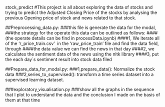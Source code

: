 stock_predict
#This project is all about exploring the data of stocks and trying to predict the Adjusted Closing Price of the stocks by analysing the previous Opening price of stock and news related to that stock.

##Preprocessing_data.py:
###this file is generate the data for the modal,
###the strategy for the operate this data can be outlined as follows:
####(the operate details can be find in processData.ipynb)
####1, We iterate all of the  ‘r_price_train.csv’  in the ‘raw_price_train’ file and find the data field, through
####the data value we can find the news in that day
####2, we calculates the sentiment data of the news using the nltk library
####3, put the each day`s sentiment result into stock data filed

##Prepare_data_for_modal.py:
###1,prepare_data(): Normalize the stock data
###2,series_to_supervised(): transform a time series dataset into a supervised learning dataset. 

###exploratory_visualisation.py
###show all the graphs in the sequence that I plot to understand the data and the conclusion I made on the basis of them at that time

